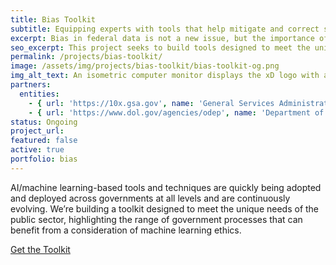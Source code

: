 ```yaml
---
title: Bias Toolkit
subtitle: Equipping experts with tools that help mitigate and correct sources of bias in federal data.
excerpt: Bias in federal data is not a new issue, but the importance of addressing it is compounded by the increasing application of machine learning (ML) models. This toolkit is designed to meet the unique needs of the public sector, highlighting the range of government processes that can benefit from a consideration of machine learning ethics.
seo_excerpt: This project seeks to build tools designed to meet the unique needs of the public sector, highlighting the range of government processes that can benefit from a consideration of machine learning ethics.
permalink: /projects/bias-toolkit/
image: /assets/img/projects/bias-toolkit/bias-toolkit-og.png
img_alt_text: An isometric computer monitor displays the xD logo with a keyboard in front of it.
partners:
  entities:
    - { url: 'https://10x.gsa.gov', name: 'General Services Administration - 10x' }
    - { url: 'https://www.dol.gov/agencies/odep', name: 'Department of Labor - Office of Disability Employment Policy' }
status: Ongoing
project_url: 
featured: false
active: true
portfolio: bias
---
```

<p>
  AI/machine learning-based tools and techniques are quickly being adopted and deployed across
  governments at all levels and are continuously evolving. We’re building a toolkit designed to meet the
  unique needs of the public sector, highlighting the range of government processes that can benefit from
  a consideration of machine learning ethics.
</p>
<p>
  <a href="https://bias.xd.gov" class="usa-button usa-button-black" target="_blank">Get the Toolkit</a>
</p>